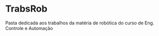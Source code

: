 # TrabsRob
 Pasta dedicada aos trabalhos da matéria de robótica do curso de Eng. Controle e Automação
